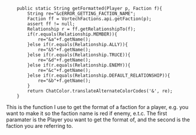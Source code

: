 ```
    public static String getFormatted(Player p, Faction f){
        String re="&cERROR_GETTING_FACTION_NAME";
        Faction ff = VortechFactions.api.getFaction(p);
        assert ff != null;
        Relationship r = ff.getRelationshipTo(f);
        if(r.equals(Relationship.MEMBER)){
            re="&a"+f.getName();
        }else if(r.equals(Relationship.ALLY)){
            re="&5"+f.getName();
        }else if(r.equals(Relationship.TRUCE)){
            re="&d"+f.getName();
        }else if(r.equals(Relationship.ENEMY)){
            re="&c"+f.getName();
        }else if(r.equals(Relationship.DEFAULT_RELATIONSHIP)){
            re="&b"+f.getName();
        }
        return ChatColor.translateAlternateColorCodes('&', re);
    }
```

This is the function I use to get the format of a faction for a player, e.g. you want to make it so the faction name is red if enemy, e.t.c.
The first paramater is the Player you want to get the format of, and the second is the faction you are referring to.
